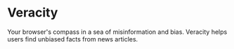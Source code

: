 # Veracity
Your browser's compass in a sea of misinformation and bias. Veracity helps users find unbiased facts from news articles.
